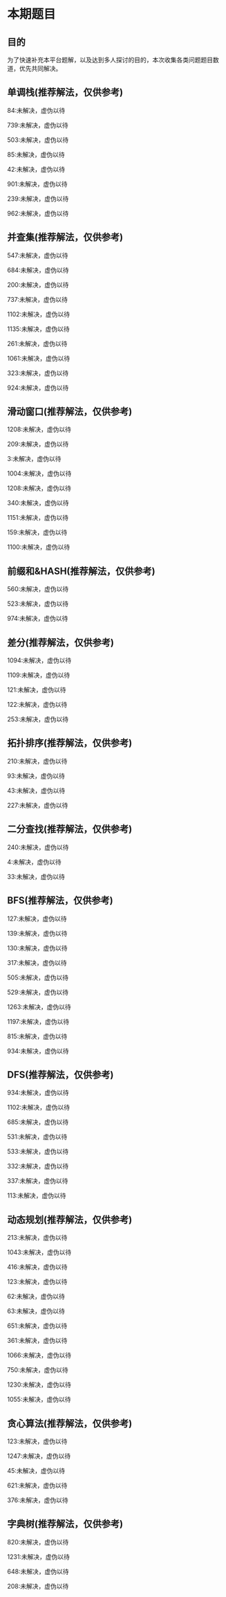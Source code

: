 # 本期题目

## 目的
为了快速补充本平台题解，以及达到多人探讨的目的，本次收集各类问题题目数道，优先共同解决。

## 单调栈(推荐解法，仅供参考)
84:未解决，虚伪以待

739:未解决，虚伪以待

503:未解决，虚伪以待

85:未解决，虚伪以待

42:未解决，虚伪以待

901:未解决，虚伪以待

239:未解决，虚伪以待

962:未解决，虚伪以待

## 并查集(推荐解法，仅供参考)
547:未解决，虚伪以待

684:未解决，虚伪以待

200:未解决，虚伪以待

737:未解决，虚伪以待

1102:未解决，虚伪以待

1135:未解决，虚伪以待

261:未解决，虚伪以待

1061:未解决，虚伪以待

323:未解决，虚伪以待

924:未解决，虚伪以待

## 滑动窗口(推荐解法，仅供参考)
1208:未解决，虚伪以待

209:未解决，虚伪以待

3:未解决，虚伪以待

1004:未解决，虚伪以待

1208:未解决，虚伪以待

340:未解决，虚伪以待

1151:未解决，虚伪以待

159:未解决，虚伪以待

1100:未解决，虚伪以待

## 前缀和&HASH(推荐解法，仅供参考)
560:未解决，虚伪以待

523:未解决，虚伪以待

974:未解决，虚伪以待

## 差分(推荐解法，仅供参考)
1094:未解决，虚伪以待

1109:未解决，虚伪以待

121:未解决，虚伪以待

122:未解决，虚伪以待

253:未解决，虚伪以待

## 拓扑排序(推荐解法，仅供参考)
210:未解决，虚伪以待

93:未解决，虚伪以待

43:未解决，虚伪以待

227:未解决，虚伪以待

## 二分查找(推荐解法，仅供参考)
240:未解决，虚伪以待

4:未解决，虚伪以待

33:未解决，虚伪以待

## BFS(推荐解法，仅供参考)
127:未解决，虚伪以待

139:未解决，虚伪以待

130:未解决，虚伪以待

317:未解决，虚伪以待

505:未解决，虚伪以待

529:未解决，虚伪以待

1263:未解决，虚伪以待

1197:未解决，虚伪以待

815:未解决，虚伪以待

934:未解决，虚伪以待

## DFS(推荐解法，仅供参考)
934:未解决，虚伪以待

1102:未解决，虚伪以待

685:未解决，虚伪以待

531:未解决，虚伪以待

533:未解决，虚伪以待

332:未解决，虚伪以待

337:未解决，虚伪以待

113:未解决，虚伪以待

## 动态规划(推荐解法，仅供参考)
213:未解决，虚伪以待

1043:未解决，虚伪以待

416:未解决，虚伪以待

123:未解决，虚伪以待

62:未解决，虚伪以待

63:未解决，虚伪以待

651:未解决，虚伪以待

361:未解决，虚伪以待

1066:未解决，虚伪以待

750:未解决，虚伪以待

1230:未解决，虚伪以待

1055:未解决，虚伪以待

## 贪心算法(推荐解法，仅供参考)
123:未解决，虚伪以待

1247:未解决，虚伪以待

45:未解决，虚伪以待

621:未解决，虚伪以待

376:未解决，虚伪以待

## 字典树(推荐解法，仅供参考)
820:未解决，虚伪以待

1231:未解决，虚伪以待

648:未解决，虚伪以待

208:未解决，虚伪以待
